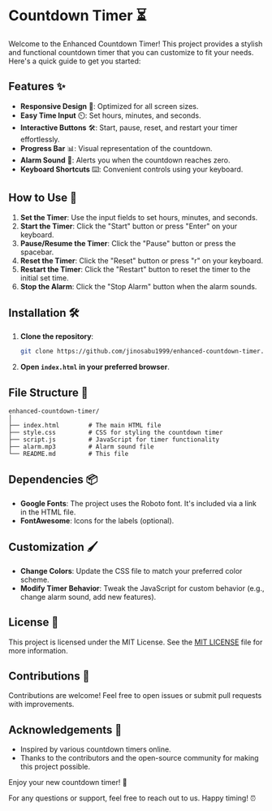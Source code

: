 # Countdown Timer ⏳

Welcome to the Enhanced Countdown Timer! This project provides a stylish and functional countdown timer that you can customize to fit your needs. Here's a quick guide to get you started:

## Features ✨

- **Responsive Design** 📱: Optimized for all screen sizes.
- **Easy Time Input** ⏲️: Set hours, minutes, and seconds.
- **Interactive Buttons** 🛠️: Start, pause, reset, and restart your timer effortlessly.
- **Progress Bar** 📊: Visual representation of the countdown.
- **Alarm Sound** 🔔: Alerts you when the countdown reaches zero.
- **Keyboard Shortcuts** ⌨️: Convenient controls using your keyboard.

## How to Use 🚀

1. **Set the Timer**: Use the input fields to set hours, minutes, and seconds.
2. **Start the Timer**: Click the "Start" button or press "Enter" on your keyboard.
3. **Pause/Resume the Timer**: Click the "Pause" button or press the spacebar.
4. **Reset the Timer**: Click the "Reset" button or press "r" on your keyboard.
5. **Restart the Timer**: Click the "Restart" button to reset the timer to the initial set time.
6. **Stop the Alarm**: Click the "Stop Alarm" button when the alarm sounds.

## Installation 🛠️

1. **Clone the repository**:
   ```bash
   git clone https://github.com/jinosabu1999/enhanced-countdown-timer.git
   ```
2. **Open `index.html` in your preferred browser**.

## File Structure 📁

```
enhanced-countdown-timer/
│
├── index.html        # The main HTML file
├── style.css         # CSS for styling the countdown timer
├── script.js         # JavaScript for timer functionality
├── alarm.mp3         # Alarm sound file
└── README.md         # This file
```

## Dependencies 📦

- **Google Fonts**: The project uses the Roboto font. It's included via a link in the HTML file.
- **FontAwesome**: Icons for the labels (optional).

## Customization 🖌️

- **Change Colors**: Update the CSS file to match your preferred color scheme.
- **Modify Timer Behavior**: Tweak the JavaScript for custom behavior (e.g., change alarm sound, add new features).

## License 📜

This project is licensed under the MIT License. See the [MIT LICENSE](LICENSE) file for more information.

## Contributions 🤝

Contributions are welcome! Feel free to open issues or submit pull requests with improvements.

## Acknowledgements 🙌

- Inspired by various countdown timers online.
- Thanks to the contributors and the open-source community for making this project possible.

Enjoy your new countdown timer! 🎉

For any questions or support, feel free to reach out to us. Happy timing! ⏰